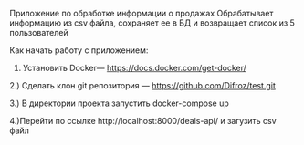 Приложение по обработке информации о продажах
Обрабатывает информацию из csv файла, сохраняет ее в БД и возвращает список из 5 пользователей


Как начать работу с приложением:

1) Установить Docker— https://docs.docker.com/get-docker/

2.) Сделать клон git репозитория — https://github.com/Difroz/test.git

3.) В директории проекта запустить docker-compose up

4.)Перейти по ссылке http://localhost:8000/deals-api/ и загузить csv файл

